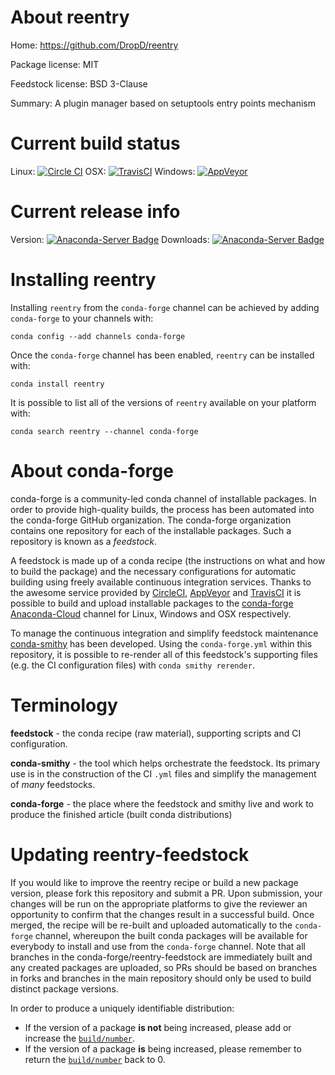 About reentry
=============

Home: https://github.com/DropD/reentry

Package license: MIT

Feedstock license: BSD 3-Clause

Summary: A plugin manager based on setuptools entry points mechanism



Current build status
====================

Linux: [![Circle CI](https://circleci.com/gh/conda-forge/reentry-feedstock.svg?style=shield)](https://circleci.com/gh/conda-forge/reentry-feedstock)
OSX: [![TravisCI](https://travis-ci.org/conda-forge/reentry-feedstock.svg?branch=master)](https://travis-ci.org/conda-forge/reentry-feedstock)
Windows: [![AppVeyor](https://ci.appveyor.com/api/projects/status/github/conda-forge/reentry-feedstock?svg=True)](https://ci.appveyor.com/project/conda-forge/reentry-feedstock/branch/master)

Current release info
====================
Version: [![Anaconda-Server Badge](https://anaconda.org/conda-forge/reentry/badges/version.svg)](https://anaconda.org/conda-forge/reentry)
Downloads: [![Anaconda-Server Badge](https://anaconda.org/conda-forge/reentry/badges/downloads.svg)](https://anaconda.org/conda-forge/reentry)

Installing reentry
==================

Installing `reentry` from the `conda-forge` channel can be achieved by adding `conda-forge` to your channels with:

```
conda config --add channels conda-forge
```

Once the `conda-forge` channel has been enabled, `reentry` can be installed with:

```
conda install reentry
```

It is possible to list all of the versions of `reentry` available on your platform with:

```
conda search reentry --channel conda-forge
```


About conda-forge
=================

conda-forge is a community-led conda channel of installable packages.
In order to provide high-quality builds, the process has been automated into the
conda-forge GitHub organization. The conda-forge organization contains one repository
for each of the installable packages. Such a repository is known as a *feedstock*.

A feedstock is made up of a conda recipe (the instructions on what and how to build
the package) and the necessary configurations for automatic building using freely
available continuous integration services. Thanks to the awesome service provided by
[CircleCI](https://circleci.com/), [AppVeyor](http://www.appveyor.com/)
and [TravisCI](https://travis-ci.org/) it is possible to build and upload installable
packages to the [conda-forge](https://anaconda.org/conda-forge)
[Anaconda-Cloud](http://docs.anaconda.org/) channel for Linux, Windows and OSX respectively.

To manage the continuous integration and simplify feedstock maintenance
[conda-smithy](http://github.com/conda-forge/conda-smithy) has been developed.
Using the ``conda-forge.yml`` within this repository, it is possible to re-render all of
this feedstock's supporting files (e.g. the CI configuration files) with ``conda smithy rerender``.


Terminology
===========

**feedstock** - the conda recipe (raw material), supporting scripts and CI configuration.

**conda-smithy** - the tool which helps orchestrate the feedstock.
                   Its primary use is in the construction of the CI ``.yml`` files
                   and simplify the management of *many* feedstocks.

**conda-forge** - the place where the feedstock and smithy live and work to
                  produce the finished article (built conda distributions)


Updating reentry-feedstock
==========================

If you would like to improve the reentry recipe or build a new
package version, please fork this repository and submit a PR. Upon submission,
your changes will be run on the appropriate platforms to give the reviewer an
opportunity to confirm that the changes result in a successful build. Once
merged, the recipe will be re-built and uploaded automatically to the
`conda-forge` channel, whereupon the built conda packages will be available for
everybody to install and use from the `conda-forge` channel.
Note that all branches in the conda-forge/reentry-feedstock are
immediately built and any created packages are uploaded, so PRs should be based
on branches in forks and branches in the main repository should only be used to
build distinct package versions.

In order to produce a uniquely identifiable distribution:
 * If the version of a package **is not** being increased, please add or increase
   the [``build/number``](http://conda.pydata.org/docs/building/meta-yaml.html#build-number-and-string).
 * If the version of a package **is** being increased, please remember to return
   the [``build/number``](http://conda.pydata.org/docs/building/meta-yaml.html#build-number-and-string)
   back to 0.
